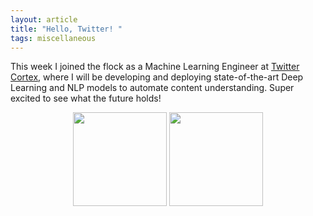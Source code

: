 ```yaml
---
layout: article
title: "Hello, Twitter! "
tags: miscellaneous 
---
```


This week I joined the flock as a Machine Learning Engineer at [Twitter Cortex](https://cortex.twitter.com/en.html), where I will be developing and deploying state-of-the-art Deep Learning and NLP models to automate content understanding. Super excited to see what the future holds!


<p align="center">
  <img style="display:inline" src="https://s3-us-west-1.amazonaws.com/sijunhe-blog/plots/post20/twitter-logo.png" width="150" />
  <img style="display:inline" src="https://s3-us-west-1.amazonaws.com/sijunhe-blog/plots/post20/cortex-logo.png" width="150" />
</p>